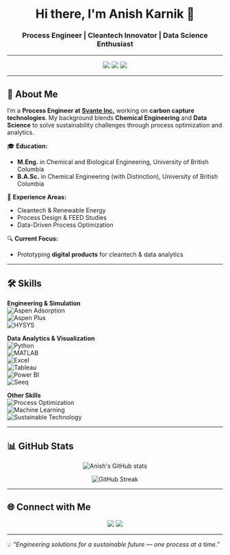 <!-- Profile Header -->
<h1 align="center">Hi there, I'm Anish Karnik 👋</h1>
<h3 align="center">Process Engineer | Cleantech Innovator | Data Science Enthusiast</h3>

---

<!-- Badges -->
<p align="center">
  <img src="https://img.shields.io/badge/Location-Vancouver%2C%20Canada-blue?style=flat-square&logo=google-maps" />
  <img src="https://img.shields.io/badge/Focus-Carbon%20Capture-green?style=flat-square&logo=leaflet" />
  <img src="https://img.shields.io/github/followers/anishkarnik?label=Followers&style=social" />
</p>

---

## 🚀 About Me  
I’m a **Process Engineer at [Svante Inc.](https://www.svanteinc.com/)** working on **carbon capture technologies**. My background blends **Chemical Engineering** and **Data Science** to solve sustainability challenges through process optimization and analytics.

🎓 **Education:**  
- **M.Eng.** in Chemical and Biological Engineering, University of British Columbia  
- **B.A.Sc.** in Chemical Engineering (with Distinction), University of British Columbia  

💼 **Experience Areas:**  
- Cleantech & Renewable Energy  
- Process Design & FEED Studies  
- Data-Driven Process Optimization  

🔍 **Current Focus:**  
- Prototyping **digital products** for cleantech & data analytics  

---

## 🛠 Skills  

**Engineering & Simulation**  
![Aspen Adsorption](https://img.shields.io/badge/-Aspen%20Adsorption-orange)  
![Aspen Plus](https://img.shields.io/badge/-Aspen%20Plus-blue)  
![HYSYS](https://img.shields.io/badge/-HYSYS-darkblue)

**Data Analytics & Visualization**  
![Python](https://img.shields.io/badge/-Python-yellow?logo=python)  
![MATLAB](https://img.shields.io/badge/-MATLAB-orange)  
![Excel](https://img.shields.io/badge/-Excel-green?logo=microsoft-excel)  
![Tableau](https://img.shields.io/badge/-Tableau-blue?logo=tableau)  
![Power BI](https://img.shields.io/badge/-Power%20BI-yellow?logo=powerbi)  
![Seeq](https://img.shields.io/badge/-Seeq-purple)

**Other Skills**  
![Process Optimization](https://img.shields.io/badge/-Process%20Optimization-lightgrey)  
![Machine Learning](https://img.shields.io/badge/-Machine%20Learning-blueviolet)  
![Sustainable Technology](https://img.shields.io/badge/-Sustainable%20Tech-green)

---

## 📊 GitHub Stats  
<p align="center">
  <img src="https://github-readme-stats.vercel.app/api?username=anishkarnik&show_icons=true&theme=tokyonight" alt="Anish's GitHub stats" />
</p>  

<p align="center">
  <img src="https://github-readme-streak-stats.herokuapp.com/?user=anishkarnik&theme=tokyonight" alt="GitHub Streak" />
</p>

---

## 🌐 Connect with Me  
<p align="center">
  <a href="www.linkedin.com/in/anishrkarnik"><img src="https://img.shields.io/badge/LinkedIn-Anish%20Karnik-blue?style=for-the-badge&logo=linkedin"></a>
  <a href="https://github.com/anishk18"><img src="https://img.shields.io/badge/GitHub-AnishKarnik-black?style=for-the-badge&logo=github"></a>
</p>  

---

💡 *“Engineering solutions for a sustainable future — one process at a time.”*
